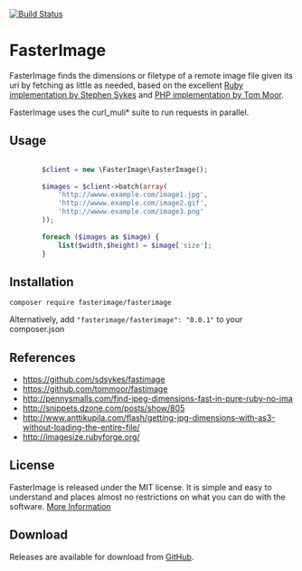[![Build Status](https://travis-ci.org/willwashburn/FasterImage.svg?branch=master)](https://travis-ci.org/willwashburn/FasterImage)
# FasterImage
FasterImage finds the dimensions or filetype of a remote image file given its uri by fetching as little as needed, based on the excellent [Ruby implementation by Stephen Sykes](https://github.com/sdsykes/fastimage) and [PHP implementation by Tom Moor](https://github.com/tommoor/fastimage).

FasterImage uses the curl_muli* suite to run requests in parallel.

## Usage
```php

        $client = new \FasterImage\FasterImage();
        
        $images = $client->batch(array(
            'http://wwww.example.com/image1.jpg',
            'http://wwww.example.com/image2.gif',
            'http://wwww.example.com/image3.png'
        ));
        
        foreach ($images as $image) {
            list($width,$height) = $image['size'];
        }
```

## Installation

```composer require fasterimage/fasterimage```

Alternatively, add ```"fasterimage/fasterimage": "0.0.1"``` to your composer.json

## References

* https://github.com/sdsykes/fastimage
* https://github.com/tommoor/fastimage
* http://pennysmalls.com/find-jpeg-dimensions-fast-in-pure-ruby-no-ima
* http://snippets.dzone.com/posts/show/805
* http://www.anttikupila.com/flash/getting-jpg-dimensions-with-as3-without-loading-the-entire-file/
* http://imagesize.rubyforge.org/


## License

FasterImage is released under the MIT license. It is simple and easy to understand and places almost no restrictions on what you can do with the software. [More Information](http://en.wikipedia.org/wiki/MIT_License)

## Download
Releases are available for download from
[GitHub](http://github.com/willwashburn/fasterimage/downloads).